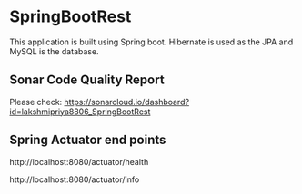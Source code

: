 # SpringBootRest

This application is built using Spring boot. Hibernate is used as the JPA and MySQL is the database.

## Sonar Code Quality Report

Please check: https://sonarcloud.io/dashboard?id=lakshmipriya8806_SpringBootRest

## Spring Actuator end points

http://localhost:8080/actuator/health

http://localhost:8080/actuator/info
